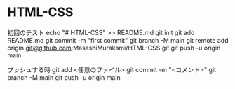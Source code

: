 # HTML-CSS

初回のテスト
echo "# HTML-CSS" >> README.md
git init
git add README.md
git commit -m "first commit"
git branch -M main
git remote add origin git@github.com:MasashiMurakami/HTML-CSS.git
git push -u origin main

プッシュする時
git add <任意のファイル>
git commit -m "<コメント>"
git branch -M main
git push -u origin main
